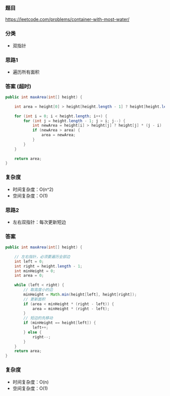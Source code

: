 ### 题目
https://leetcode.com/problems/container-with-most-water/

### 分类
* 双指针

### 思路1
* 遍历所有面积

### 答案 (超时)
```java
public int maxArea(int[] height) {
    
    int area = height[0] > height[height.length - 1] ? height[height.length - 1] * (height.length - 1) : height[0] * (height.length - 1);
    
    for (int i = 0; i < height.length; i++) {
        for (int j = height.length - 1; j > i; j--) {
            int newArea = height[i] > height[j] ? height[j] * (j - i) : height[i] * (j - i);
            if (newArea > area) {
                area = newArea;
            }
        }
    }
    
    return area;
}
```

### 复杂度
* 时间复杂度：O(n^2)
* 空间复杂度：O(1)

### 思路2
* 左右双指针：每次更新短边

### 答案
```java
public int maxArea(int[] height) {
    
    // 左右指针，必须要遍历全部边
    int left = 0;
    int right = height.length - 1;
    int minHeight = 0;
    int area = 0;
    
    while (left < right) {
        // 取高度小的边
        minHeight = Math.min(height[left], height[right]);
        // 更新面积
        if (area < minHeight * (right - left)) {
            area = minHeight * (right - left);  
        }
        // 短边的先移动
        if (minHeight == height[left]) {
            left++;
        } else {
            right--;
        }
    }
    return area;
}
```

### 复杂度
* 时间复杂度：O(n)
* 空间复杂度：O(1)
